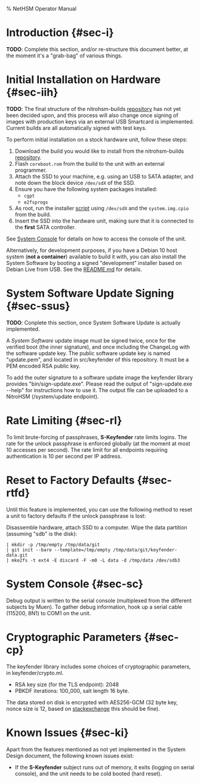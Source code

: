% NetHSM Operator Manual

# Introduction {#sec-i}

**TODO**: Complete this section, and/or re-structure this document better, at the moment it's a "grab-bag" of various things.

# Initial Installation on Hardware {#sec-iih}

**TODO**: The final structure of the nitrohsm-builds [repository][builds] has not yet been decided upon, and this process will also change once signing of images with production keys via an external USB Smartcard is implemented. Current builds are all automatically signed with test keys.

To perform initial installation on a stock hardware unit, follow these steps:

1. Download the build you would like to install from the nitrohsm-builds [repository][builds].
2. Flash `coreboot.rom` from the build to the unit with an external programmer.
3. Attach the SSD to your machine, e.g. using an USB to SATA adapter, and note down the block device `/dev/sdX` of the SSD.
4. Ensure you have the following system packages installed:
    - `cgpt`
    - `e2fsprogs`
5. As root, run the installer [script][installer] using `/dev/sdX` and the `system.img.cpio` from the build.
6. Insert the SSD into the hardware unit, making sure that it is connected to the **first** SATA controller.

See [System Console](#sec-sc) for details on how to access the console of the unit.

[builds]: https://git.dotplex.com/nitrokey/nitrohsm-builds
[installer]: https://git.dotplex.com/nitrokey/nitrohsm/-/raw/master/tools/nitrohsm-install.sh

Alternatively, for development purposes, if you have a Debian 10 host system (**not a container**) available to build it with, you can also install the System Software by booting a signed "development" installer based on Debian Live from USB. See the [README.md][usbinstaller] for details.

[usbinstaller]: https://git.dotplex.com/nitrokey/nitrohsm/-/blob/master/src/installer/README.md

# System Software Update Signing {#sec-ssus}

**TODO**: Conplete this section, once System Software Update is actually implemented.

A _System Software_ update image must be signed twice, once for the verified boot (the inner signature), and once including the ChangeLog with the software update key. The public software update key is named "update.pem", and located in src/keyfender of this repository. It must be a PEM encoded RSA public key.

To add the outer signature to a software update image the keyfender library provides "bin/sign-update.exe". Please read the output of "sign-update.exe --help" for instructions how to use it. The output file can be uploaded to a NitroHSM (/system/update endpoint).

# Rate Limiting {#sec-rl}

To limit brute-forcing of passphrases, **S-Keyfender** rate limits logins. The rate for the unlock passphrase is enforced globally (at the moment at most 10 accesses per second). The rate limit for all endpoints requiring authentication is 10 per second per IP address.

# Reset to Factory Defaults {#sec-rtfd}

Until this feature is implemented, you can use the following method to reset a unit to factory defaults if the unlock passphrase is lost:

Disassemble hardware, attach SSD to a computer. Wipe the data partition (assuming "sdb" is the disk):

    | mkdir -p /tmp/empty /tmp/data/git
    | git init --bare --template=/tmp/empty /tmp/data/git/keyfender-data.git
    | mke2fs -t ext4 -E discard -F -m0 -L data -d /tmp/data /dev/sdb3

# System Console {#sec-sc}

Debug output is written to the serial console (multiplexed from the different subjects by Muen). To gather debug information, hook up a serial cable (115200, 8N1) to COM1 on the unit.

# Cryptographic Parameters {#sec-cp}

The keyfender library includes some choices of cryptographic parameters, in keyfender/crypto.ml.
- RSA key size (for the TLS endpoint): 2048
- PBKDF iterations: 100_000, salt length 16 byte.

The data stored on disk is encrypted with AES256-GCM (32 byte key, nonce size is 12, based on [stackexchange] this should be fine).

[stackexchange]: https://crypto.stackexchange.com/questions/5807/aes-gcm-and-its-iv-nonce-value

# Known Issues {#sec-ki}

Apart from the features mentioned as not yet implemented in the System Design document, the following known issues exist:

- If the **S-Keyfender** subject runs out of memory, it exits (logging on serial console), and the unit needs to be cold booted (hard reset).
